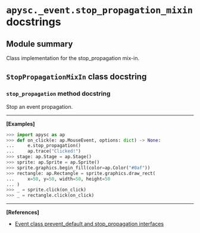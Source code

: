 # `apysc._event.stop_propagation_mixin` docstrings

## Module summary

Class implementation for the stop_propagation mix-in.

## `StopPropagationMixIn` class docstring

### `stop_propagation` method docstring

Stop an event propagation.<hr>

**[Examples]**

```py
>>> import apysc as ap
>>> def on_click(e: ap.MouseEvent, options: dict) -> None:
...     e.stop_propagation()
...     ap.trace("Clicked!")
>>> stage: ap.Stage = ap.Stage()
>>> sprite: ap.Sprite = ap.Sprite()
>>> sprite.graphics.begin_fill(color=ap.Color("#0af"))
>>> rectangle: ap.Rectangle = sprite.graphics.draw_rect(
...     x=50, y=50, width=50, height=50
... )
>>> _ = sprite.click(on_click)
>>> _ = rectangle.click(on_click)
```

<hr>

**[References]**

- [Event class prevent_default and stop_propagation interfaces](https://simon-ritchie.github.io/apysc/en/event_prevent_default_and_stop_propagation.html)